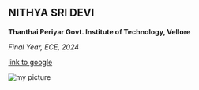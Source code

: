 ## NITHYA SRI DEVI

**Thanthai Periyar Govt. Institute of Technology, Vellore**

*Final Year, ECE, 2024*

[link to google](https://www.google.com/)

![my picture]([https://storage.googleapis.com/gd-prod/images/a910d418-7123-4bc4-aa3b-ef7e25e74ae6.60c498c559810aa0.webp](https://fonts.gstatic.com/s/i/productlogos/googleg/v6/24px.svg))
